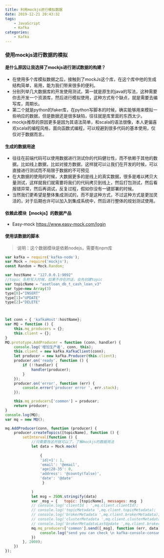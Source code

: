 ```yaml
---
title: 利用mockjs进行模拟数据
date: 2019-12-21 20:43:32
tags: 
    - JavaScript
    - Kafka
categories:
    - Kafka
---
```


### 使用mockjs进行数据的模拟

#### 是什么原因让我选择了mockjs进行测试数据的构建？

<!--more-->

- 在使用多个库模拟数据之后，接触到了mockJs这个库，在这个库中他的生成结构简单，易用，能为我们带来很多的便利。
- 分别列举几大数据库的开发使用测试，第一就是原生的java的写法，这种需要你去开发一个资源库，然后进行模拟使用，这种方式有个缺点，就是需要去编写库，周期长。
- 第二个就是python的faker库，在python写脚本的时候，确实能够用来模拟一些响应的数据，但是数据还是很多缺陷，往往就是库里面的东西太少。
- mockjs推荐的原因更多是因为其语法简单，和scala的语法很像，本人更偏喜欢scala的编程风格，面向函数式编程，可以规避到很多代码的基本使用，仅仅对于数据而言。

#### 生成的数据用途

- 往往在前端代码可以使用数据进行测试你的代码健壮性，而不依赖于其他的数据，比如线上数据，比如对接方数据，这样就可以让我们在开发的时候，可以直接进行测试而不局限于数据的不可预见
- 在大数据的使用的时候，大数据更多的是线上的真实数据，很多是难以拷贝大量测试，这样就我们就需要将我们的代码拷贝到线上，然后打包测试，然后看报错异常，然后再调试，反复过程，假如你没有一键部署的时候。
- 当然我们更希望是整体集成测试的，而不是这种方式，不过这种方式是更加灵活的，对于后期也许可以加入到集成系统中，然后进行整体的规划测试使用。

#### 依赖此模块【mockjs】的数据产品

- Easy-mock <https://www.easy-mock.com/login>

#### 使用该数据的脚本

> 说明：这个数据模块是依赖nodejs，需要有npm库

```javascript
var kafka = require('kafka-node');
var Mock = require('mockjs');
const Random = Mock.Random;

var hostName = "127.0.0.1:9092"
//topic 名称写入时候，如果不存在的话，会先创建topic
var topicName = "asetloan_db_t_cash_loan_v3"
var type=new Array(3)
type[0]="INSERT"
type[1]="UPDATE"
type[2]="DELETE"          



let conn = { 'kafkaHost':hostName};
var MQ = function () {
    this.mq_producers = {};
    this.client = {};
}
MQ.prototype.AddProducer = function (conn, handler) {
    console.log('增加生产者', conn, this);
    this.client = new kafka.KafkaClient(conn);
    let producer = new kafka.Producer(this.client);
    producer.on('ready', function () {
        if (!!handler) {
            handler(producer);
        }
    });
    producer.on('error', function (err) {
        console.error('producer error ', err.stack);
    });

    this.mq_producers['common'] = producer;
    return producer;
}
console.log(MQ);
var mq = new MQ();

mq.AddProducer(conn, function (producer) {
    producer.createTopics([topicName], function () {
        setInterval(function () {
            //只需要改这开就可以了，了解mockjs的数据用法
            let data = Mock.mock(
              
                {
                'id|+1': 1,
                'email': '@email',
                'age|28-35': 0,
                'address': '@county(false)',
                'date': '@date'
                 }
                  
            )
            let msg = JSON.stringify(data)
            var _msg = {   topic: [topicName], messages: msg  }
            // console.log('clientId : ',mq.client.clientId);
            // console.log('topicMetadata ',mq.client.topicMetadata);
            // console.log('brokerMetadata ',mq.client.brokerMetadata);
            // console.log('clusterMetadata ',mq.client.clusterMetadata);
            // console.log('brokerMetadataLastUpdate ',mq.client.brokerMetadataLastUpdate);
            mq.mq_producers['common'].send([_msg], function (err, data) {
                console.log("send you can check \n kafka-console-consumer.sh --bootstrap-server "+hostName+" --topic "+topicName+" --from-beginning \n", data);
            })
        }, 2000);
    })
});
```

